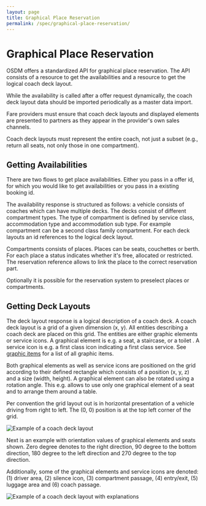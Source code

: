 ```yaml
---
layout: page
title: Graphical Place Reservation
permalink: /spec/graphical-place-reservation/
---
```


# Graphical Place Reservation

OSDM offers a standardized API for graphical place reservation. The API consists
of a resource to get the availabilities and a resource to get the logical coach
deck layout.

While the availability is called after a offer request dynamically, the coach
deck layout data should be imported periodically as a master data import.

Fare providers must ensure that coach deck layouts and displayed elements are 
presented to partners as they appear in the provider's own sales channels.

Coach deck layouts must represent the entire coach, not just a subset (e.g., 
return all seats, not only those in one compartment).

## Getting Availabilities

There are two flows to get place availabilities. Either you pass in a offer id,
for which you would like to get availabilities or you pass in a existing booking
id.

The availability response is structured as follows: a vehicle consists of
coaches which can have multiple decks. The decks consist of different
compartment types. The type of compartment is defined by service class,
accommodation type and accommodation sub type. For example compartment can be a
second class family compartment. For each deck layouts an id references to the
logical deck layout.

Compartments consists of places. Places can be seats, couchettes or berth. For
each place a status indicates whether it's free, allocated or restricted. The
reservation reference allows to link the place to the correct reservation part.

Optionally it is possible for the reservation system to preselect places or
compartments.

## Getting Deck Layouts

The deck layout response is a logical description of a coach deck. A coach deck
layout is a grid of a given dimension (x, y). All entities describing a coach
deck are placed on this grid. The entities are either graphic elements or
service icons. A graphical element is e.g. a seat, a staircase, or a toilet . A
service icon is e.g. a first class icon indicating a first class service. See
[graphic items](https://osdm.io/spec/catalog-of-code-lists/#GraphicsItems) for a
list of all graphic items.

Both graphical elements as well as service icons are positioned on the grid
according to their defined rectangle which consists of a position (x, y, z) and
a size (width, height). A graphical element can also be rotated using a rotation
angle. This e.g. allows to use only one graphical element of a seat and to
arrange them around a table.

Per convention the grid layout out is in horizontal presentation of a vehicle
driving from right to left. The (0, 0) position is at the top left corner of the
grid.

![Example of a coach deck layout](../../images/graphical-place-reservation/coach-layout.png)

Next is an example with orientation values of graphical elements and seats
shown. Zero degree denotes to the right direction, 90 degree to the bottom
direction, 180 degree to the left direction and 270 degree to the top direction.

Additionally, some of the graphical elements and service icons are denoted: (1)
driver area, (2) silence icon, (3) compartment passage, (4) entry/exit, (5)
luggage area and (6) coach passage.

![Example of a coach deck layout with explanations](../../images/graphical-place-reservation/coach-layout-with-explanations.png)

